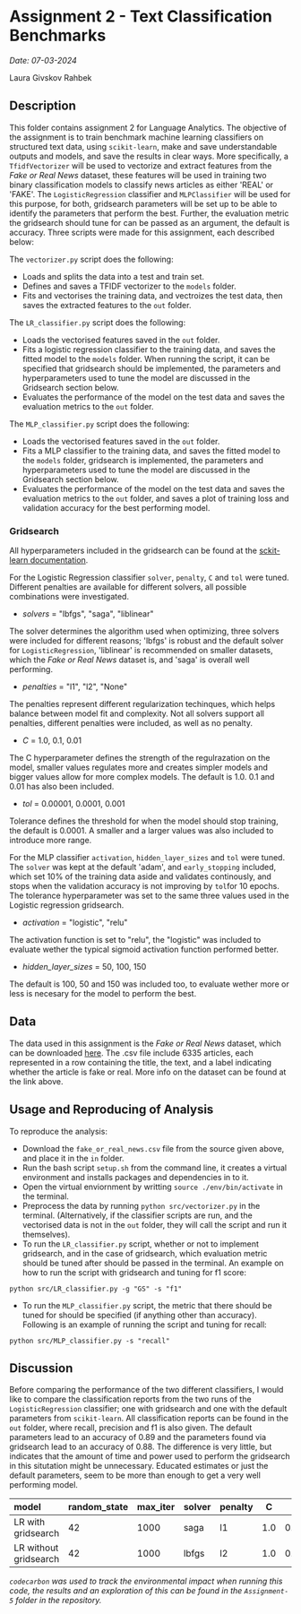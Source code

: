 # Assignment 2 - Text Classification Benchmarks

*Date: 07-03-2024*

Laura Givskov Rahbek 

## Description 

This folder contains assignment 2 for Language Analytics. The objective of the assignment is to train benchmark machine learning classifiers on structured text data, using ```scikit-learn```, make and save understandable outputs and models, and save the results in clear ways. More specifically, a ```TfidfVectorizer``` will be used to vectorize and extract features from the *Fake or Real News* dataset, these features will be used in training two binary classification models to classify news articles as either 'REAL' or 'FAKE'. The ```LogisticRegression``` classifier and ```MLPClassifier``` will be used for this purpose, for both, gridsearch parameters will be set up to be able to identify the parameters that perform the best. Further, the evaluation metric the gridsearch should tune for can be passed as an argument, the default is accuracy. Three scripts were made for this assignment, each described below: 

The ```vectorizer.py``` script does the following: 
- Loads and splits the data into a test and train set. 
- Defines and saves a TFIDF vectorizer to the ```models``` folder. 
- Fits and vectorises the training data, and vectroizes the test data, then saves the extracted features to the ```out``` folder.

The ```LR_classifier.py``` script does the following: 
- Loads the vectorised features saved in the ```out``` folder. 
- Fits a logistic regression classifier to the training data, and saves the fitted model to the ```models``` folder. When running the script, it can be specified that gridsearch should be implemented, the parameters and hyperparameters used to tune the model are discussed in the Gridsearch section below.
- Evaluates the performance of the model on the test data and saves the evaluation metrics to the ```out``` folder. 

The ```MLP_classifier.py``` script does the following: 
- Loads the vectorised features saved in the ```out``` folder. 
- Fits a MLP classifier to the training data, and saves the fitted model to the ```models``` folder, gridsearch is implemented, the parameters and hyperparameters used to tune the model are discussed in the Gridsearch section below. 
- Evaluates the performance of the model on the test data and saves the evaluation metrics to the ```out``` folder, and saves a plot of training loss and validation accuracy for the best performing model. 

### Gridsearch

All hyperparameters included in the gridsearch can be found at the [sckit-learn documentation](https://scikit-learn.org/stable/modules/generated/sklearn.neural_network.MLPClassifier.html).

For the Logistic Regression classifier ```solver```, ```penalty```, ```C``` and ```tol``` were tuned. Different penalties are available for different solvers, all possible combinations were investigated. 

- *solvers* = "lbfgs", "saga", "liblinear"

The solver determines the algorithm used when optimizing, three solvers were included for different reasons; 'lbfgs' is robust and the default solver for ```LogisticRegression```, 'liblinear' is recommended on smaller datasets, which the *Fake or Real News* dataset is, and 'saga' is overall well performing. 

- *penalties* = "l1", "l2", "None"

The penalties represent different regularization techinques, which helps balance between model fit and complexity. Not all solvers support all penalties, different penalties were included, as well as no penalty.  

- *C* = 1.0, 0.1, 0.01

The C hyperparameter defines the strength of the regulrazation on the model, smaller values regulates more and creates simpler models and bigger values allow for more complex models. The default is 1.0. 0.1 and 0.01 has also been included.

- *tol* = 0.00001, 0.0001, 0.001

Tolerance defines the threshold for when the model should stop training, the default is 0.0001. A smaller and a larger values was also included to introduce more range. 

For the MLP classifier ```activation```, ```hidden_layer_sizes``` and ```tol``` were tuned. The ```solver``` was kept at the default 'adam', and ```early_stopping``` included, which set 10% of the training data aside and validates continously, and stops when the validation accuracy is not improving by ```tol```for 10 epochs. The tolerance hyperparameter was set to the same three values used in the Logistic regression gridsearch.

- *activation* = "logistic", "relu"

The activation function is set to "relu", the "logistic" was included to evaluate wether the typical sigmoid activation function performed better. 

- *hidden_layer_sizes* = 50, 100, 150

The default is 100, 50 and 150 was included too, to evaluate wether more or less is necesary for the model to perform the best. 

## Data

The data used in this assignment is the *Fake or Real News* dataset, which can be downloaded [here](https://www.kaggle.com/datasets/jillanisofttech/fake-or-real-news). The .csv file include 6335 articles, each represented in a row containing the title, the text, and a label indicating whether the article is fake or real. More info on the dataset can be found at the link above. 

## Usage and Reproducing of Analysis 

To reproduce the analysis: 
- Download the ```fake_or_real_news.csv``` file from the source given above, and place it in the ```in``` folder.
- Run the bash script ```setup.sh``` from the command line, it creates a virtual environment and installs packages and dependencies in to it.
- Open the virtual enviornment by writting ```source ./env/bin/activate``` in the terminal. 
- Preprocess the data by running ```python src/vectorizer.py``` in the terminal. (Alternatively, if the classifier scripts are run, and the vectorised data is not in the ```out``` folder, they will call the script and run it themselves). 
- To run the ```LR_classifier.py``` script, whether or not to implement gridsearch, and in the case of gridsearch, which evaluation metric should be tuned after should be passed in the terminal. An example on how to run the script with gridsearch and tuning for f1 score: 

```
python src/LR_classifier.py -g "GS" -s "f1"
```

- To run the ```MLP_classifier.py``` script, the metric that there should be tuned for should be specified (if anything other than accuracy). Following is an example of running the script and tuning for recall: 

```
python src/MLP_classifier.py -s "recall"
```

## Discussion 

Before comparing the performance of the two different classifiers, I would like to compare the classification reports from the two runs of the ```LogisticRegression``` classifier; one with gridsearch and one with the default parameters from ```scikit-learn```. All classification reports can be found in the ```out``` folder, where recall, precision and f1 is also given. The default parameters lead to an accuracy of 0.89 and the parameters found via gridsearch lead to an accuracy of 0.88. The difference is very little, but indicates that the amount of time and power used to perform the gridsearch in this situtation might be unnecessary. Educated estimates or just the default parameters, seem to be more than enough to get a very well performing model. 

   


|model                |random_state|max_iter|solver|penalty|C  |tol    |
|:--------------------|------------|--------|------|-------|---|-------|
|LR with gridsearch   | 42         | 1000   |saga  | l1    |1.0|0.00001|
|LR without gridsearch| 42         | 1000   | lbfgs| l2    |1.0|0.0001 |




*```codecarbon``` was used to track the environmental impact when running this code, the results and an exploration of this can be found in the ```Assignment-5``` folder in the repository.*